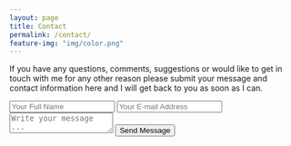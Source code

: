 ```yaml
---
layout: page
title: Contact
permalink: /contact/
feature-img: "img/color.png"
---
```


If you have any questions, comments, suggestions or would like to get in touch with me for any other reason please submit your message and contact information here and I will get back to you as soon as I can.

<form action="https://getsimpleform.com/messages?form_api_token=f54ac00e776168f6946e28c68003a0d7" method="post">
  <!-- the redirect_to is optional, the form will redirect to the referrer on submission -->
  <input type='hidden' name='redirect_to' value='full-url/thank-you/' />
  <input type='text' name='name' placeholder='Your Full Name' />
  <input type='email' name='email' placeholder='Your E-mail Address' />
  <textarea name='message' placeholder='Write your message ...'></textarea>
  <input type='submit' value='Send Message' />
</form>
